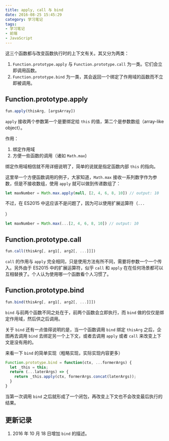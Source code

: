 ```yaml
---
title: apply, call 与 bind
date: 2016-08-25 15:45:29
category: 学习笔记
tags:
- 学习笔记
- 前端
- JavaScript
---
```


这三个函数都与改变函数执行时的上下文有关。其又分为两类：

1. `Function.prototype.apply` 与 `Function.prototype.call` 为一类。它们会立即调用函数。
2. `Function.prototype.bind`  为一类，其会返回一个绑定了作用域的函数而不立即被调用。

## Function.prototype.apply

```javascript
fun.apply(thisArg, [argsArray])
```

`apply` 接收两个参数第一个是要绑定给 `this` 的值，第二个是参数数组（array-like object）。

作用：

1. 绑定作用域
2. 方便一些函数的调用（诸如 `Math.max`)

绑定作用域相信就不用详细说明了，简单的说就是指定函数内部 `this` 的指向。

这里举一个方便函数调用的例子，大家知道，`Math.max` 接收一系列数字作为参数，但是不接收数组，使用 `apply` 就可以做到传递数组了：

```javascript
let maxNumber = Math.max.apply(null, [2, 4, 6, 8, 10]) // output: 10
```

不过，在 ES2015 中这应该不是问题了，因为可以使用扩展运算符（`...`

）

```javascript
let maxNumber = Math.max(...[2, 4, 6, 8, 10]) // output: 10
```



## Function.prototype.call

```javascript
fun.call(thisArg[, arg1[, arg2[, ...]]])
```

`call` 的作用与 `apply` 完全相同，只是使用方法有所不同，需要将参数一个一个传入。另外由于 ES2015 中的扩展运算符，似乎 `call` 和 `apply` 在在任何场景都可以互相替换了。个人认为使用哪一个函数看个人习惯了。



## Function.prototype.bind

```javascript
fun.bind(thisArg[, arg1[, arg2[, ...]]])
```

`bind` 与前两个函数不同之处在于，前两个函数会立即执行，而 `bind` 做的仅仅是绑定作用域，然后供之后调用。

关于 `bind` 还有一点值得说明的是，当一个函数调用 `bind` 绑定 `thisArg` 之后，企图再去调用 `bind` 去绑定另一个上下文，或者去调用 `apply` 或者 `call` 来改变上下文是没有用的。

来看一下 `bind` 的简单实现（粗略实现，实际实现内容更多）

```javascript
Function.prototype.bind = function(ctx, ...formerArgs) {
  let _this = this;
  return (...laterArgs) => {
    return _this.apply(ctx, formerArgs.concat(laterArgs));
  }
}
```

当第一次调用 `bind` 之后就形成了一个闭包，再改变上下文也不会改变最后执行的结果。

## 更新记录
1. 2016 年 10 月 18 日增加 `bind` 的描述。
